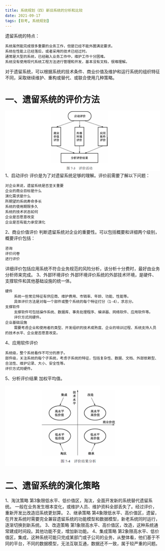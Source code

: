 ```yaml
---
title: 系统规划（四）新旧系统的分析和比较
date: 2021-09-17
tags: [软考, 系统规划]
---
```


遗留系统的特点：
```
系统虽然能完成很多重要的业务工作，但是已经不能外圈满足要求。
系统在性能上已经落后，或者采用的技术已经过时。
通常是大型的系统，已经融入业务工作中，维护工作十分困难。
系统没有使用现代系统工程方法进行管理和开发，基本没有文档，很难理解。
```
对于遗留系统，可以根据系统的技术条件、商业价值及维护和运行系统的组织特征不同，采取继续维护、重构或替代、或联合使用几种策略。
# 一、遗留系统的评价方法
![](/images/ruankao/4-2.png)
1、启动评价
评价是为了对遗留系统足够的理解。评价前需要了解以下问题：
```
对企业来说，遗留系统是否至关重要
企业的商业目标是什么
演化需求是什么
所期望的系统寿命多长
系统的使用期限多久
系统的技术状态如何
企业是否愿意改变
企业是否有能力承受演化
```
2、商业价值评价
判断遗留系统对企业的重要性。可以包括概要和详细两个级别，概要评价包括：
```
咨询
评价问卷
进行评价
```
详细评价包括应用系统不符合业务规范的风险分析，该分析十分费时，最好由业务分析师来完成。
3、外部环境评价
外部环境评价系统的外部技术环境，是硬件、支撑软件和其他基础设施的统一体。
```
硬件
    系统一些常见特征有供应商、维护费用、市销率、年龄、功能、性能等。
    具体评价方法是对每一个部件或整个系统的每个特征打分（1-4），求总分。
支撑软件
    支撑软件可包括操作系统、数据库、事务处理程序、编译器、网络软件、应用软件等。
    评价方式同硬件。
企业基础设施
    需要考虑企业和使用者的类型、开发组织的技术成熟度、企业的培训过程、系统支持人员的技术水平、企业是否愿意改变。
```
4、应用软件评价
```
系统级，整个系统看作不可分的原子。
部件级，关注系统的每个子系统，考虑子系统的特征，包括复杂性、数据、文档、外部依赖型、合法性、维护记录、大小、安全性等。
评价方式同硬件。
```
5、分析评价结果
加权平均值。

![](/images/ruankao/4-3.png)
# 二、遗留系统的演化策略
1、淘汰策略
第3象限低水平、低价值区，淘汰，全面开发新的系统替代遗留系统。
一般在业务发生根本变化，或维护人员、维护资料全部丢失了。经过评价，重新开发比改造旧系统更划算。
2、继承策略
第4象限低水平、高价值区，遗留，在开发系统时需要完全兼容遗留系统的功能模型和数据模型，新老系统同时运行，逐渐切换到新系统。
3、改造策略
第1象限高水平、高价值区，改造，这种系统通常建成时间段。其他功能不变，增加新功能。
4、集成策略
第2象限高水平、低价值区，集成，这种系统可能只完成某部门或子公司的业务，从整体看，他们基于不同的平台，不同的数据模型，无法互联互通，数据还不一致，属于较严重的问题。
